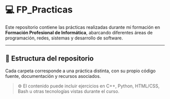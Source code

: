 # 💻 FP_Practicas

Este repositorio contiene las prácticas realizadas durante mi formación en **Formación Profesional de Informática**, abarcando diferentes áreas de programación, redes, sistemas y desarrollo de software.

---

## 📂 Estructura del repositorio

Cada carpeta corresponde a una práctica distinta, con su propio código fuente, documentación y recursos asociados.

> ⚙️ El contenido puede incluir ejercicios en C++, Python, HTML/CSS, Bash u otras tecnologías vistas durante el curso.
